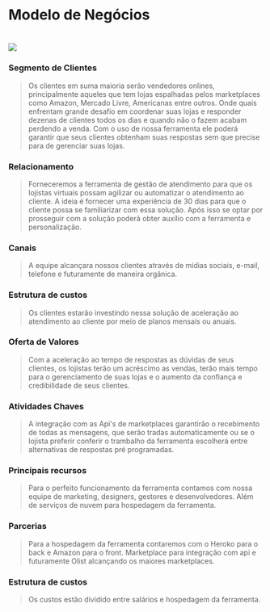 <h1>Modelo de Negócios<h1>
<img src="../assets/PropostaDeValor">

<h3>Segmento de Clientes</h3>

> Os clientes em suma maioria serão vendedores onlines, principalmente aqueles que tem lojas espalhadas pelos marketplaces como Amazon, Mercado Livre, Americanas entre outros. Onde quais enfrentam grande desafio em coordenar suas lojas e responder dezenas de clientes todos os dias e quando não o fazem acabam perdendo a venda.
> Com o uso de nossa ferramenta ele poderá garantir que seus clientes obtenham suas respostas sem que precise para de gerenciar suas lojas.

<h3>Relacionamento</h3>

> Forneceremos a ferramenta de gestão de atendimento para que os lojistas virtuais possam agilizar ou automatizar o atendimento ao cliente. A ideia é fornecer uma experiência de 30 dias para que o cliente possa se familiarizar com essa solução. Após isso se optar por prosseguir com a solução poderá obter auxílio com a ferramenta e personalização.

<h3>Canais</h3>

> A equipe alcançara nossos clientes através de mídias sociais, e-mail, telefone e futuramente de maneira orgânica.

<h3>Estrutura de custos</h3>

> Os clientes estarão investindo nessa solução de aceleração ao atendimento ao cliente por meio de planos mensais ou anuais.

<h3>Oferta de Valores</h3>

> Com a aceleração ao tempo de respostas as dúvidas de seus clientes, os lojistas terão um acréscimo as vendas, terão mais tempo para o gerenciamento de suas lojas e o aumento da confiança e credibilidade de seus clientes.

<h3>Atividades Chaves</h3>

> A integração com as Api's de marketplaces garantirão o recebimento de todas as mensagens, que serão tradas automaticamente ou se o lojista preferir conferir o trambalho da ferramenta escolherá entre alternativas de respostas pré programadas.

<h3>Principais recursos</h3>

> Para o perfeito funcionamento da ferramenta contamos com nossa equipe de marketing, designers, gestores e desenvolvedores. Além de serviços de nuvem para hospedagem da ferramenta.

<h3>Parcerias</h3>

> Para a hospedagem da ferramenta contaremos com o Heroko para o back e Amazon para o front. Marketplace para integração com api e futuramente Olist alcançando os maiores marketplaces.

<h3>Estrutura de custos</h3>

> Os custos estão dividido entre salários e hospedagem da ferramenta.
